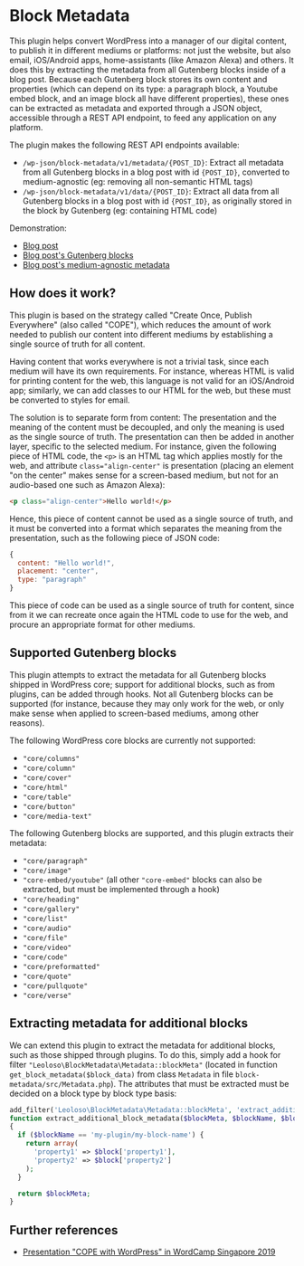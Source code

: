 # Block Metadata

This plugin helps convert WordPress into a manager of our digital content, to publish it in different mediums or platforms: not just the website, but also email, iOS/Android apps, home-assistants (like Amazon Alexa) and others. It does this by extracting the metadata from all Gutenberg blocks inside of a blog post. Because each Gutenberg block stores its own content and properties (which can depend on its type: a paragraph block, a Youtube embed block, and an image block all have different properties), these ones can be extracted as metadata and exported through a JSON object, accessible through a REST API endpoint, to feed any application on any platform.

The plugin makes the following REST API endpoints available:

- `/wp-json/block-metadata/v1/metadata/{POST_ID}`: Extract all metadata from all Gutenberg blocks in a blog post with id `{POST_ID}`, converted to medium-agnostic (eg: removing all non-semantic HTML tags)
- `/wp-json/block-metadata/v1/data/{POST_ID}`: Extract all data from all Gutenberg blocks in a blog post with id `{POST_ID}`, as originally stored in the block by Gutenberg (eg: containing HTML code)

Demonstration:

- [Blog post](https://nextapi.getpop.org/posts/cope-with-wordpress-post-demo-containing-plenty-of-blocks/)
- [Blog post's Gutenberg blocks](https://nextapi.getpop.org/wp-json/block-metadata/v1/data/1499)
- [Blog post's medium-agnostic metadata](https://nextapi.getpop.org/wp-json/block-metadata/v1/metadata/1499)

## How does it work?

This plugin is based on the strategy called "Create Once, Publish Everywhere" (also called "COPE"), which reduces the amount of work needed to publish our content into different mediums by establishing a single source of truth for all content.

Having content that works everywhere is not a trivial task, since each medium will have its own requirements. For instance, whereas HTML is valid for printing content for the web, this language is not valid for an iOS/Android app; similarly, we can add classes to our HTML for the web, but these must be converted to styles for email. 

The solution is to separate form from content: The presentation and the meaning of the content must be decoupled, and only the meaning is used as the single source of truth. The presentation can then be added in another layer, specific to the selected medium. For instance, given the following piece of HTML code, the `<p>` is an HTML tag which applies mostly for the web, and attribute `class="align-center"` is presentation (placing an element "on the center" makes sense for a screen-based medium, but not for an audio-based one such as Amazon Alexa):

```html
<p class="align-center">Hello world!</p>
```

Hence, this piece of content cannot be used as a single source of truth, and it must be converted into a format which separates the meaning from the presentation, such as the following piece of JSON code:

```javascript
{
  content: "Hello world!",
  placement: "center",
  type: "paragraph"
}
```

This piece of code can be used as a single source of truth for content, since from it we can recreate once again the HTML code to use for the web, and procure an appropriate format for other mediums.

## Supported Gutenberg blocks

This plugin attempts to extract the metadata for all Gutenberg blocks shipped in WordPress core; support for additional blocks, such as from plugins, can be added through hooks. Not all Gutenberg blocks can be supported (for instance, because they may only work for the web, or only make sense when applied to screen-based mediums, among other reasons). 

The following WordPress core blocks are currently not supported:

- `"core/columns"`
- `"core/column"`
- `"core/cover"`
- `"core/html"`
- `"core/table"`
- `"core/button"`
- `"core/media-text"`

The following Gutenberg blocks are supported, and this plugin extracts their metadata:

- `"core/paragraph"`
- `"core/image"`
- `"core-embed/youtube"` (all other `"core-embed"` blocks can also be extracted, but must be implemented through a hook)
- `"core/heading"`
- `"core/gallery"`
- `"core/list"`
- `"core/audio"`
- `"core/file"`
- `"core/video"`
- `"core/code"`
- `"core/preformatted"`
- `"core/quote"`
- `"core/pullquote"`
- `"core/verse"`

## Extracting metadata for additional blocks

We can extend this plugin to extract the metadata for additional blocks, such as those shipped through plugins. To do this, simply add a hook for filter `"Leoloso\BlockMetadata\Metadata::blockMeta"` (located in function `get_block_metadata($block_data)` from class `Metadata` in file `block-metadata/src/Metadata.php`). The attributes that must be extracted must be decided on a block type by block type basis:

```php
add_filter('Leoloso\BlockMetadata\Metadata::blockMeta', 'extract_additional_block_metadata', 10, 3);
function extract_additional_block_metadata($blockMeta, $blockName, $block)
{
  if ($blockName == 'my-plugin/my-block-name') {
    return array(
      'property1' => $block['property1'],
      'property2' => $block['property2']
    );
  }

  return $blockMeta;
}
```

## Further references

- [Presentation "COPE with WordPress" in WordCamp Singapore 2019](https://slides.com/leoloso/cope-with-wp)

